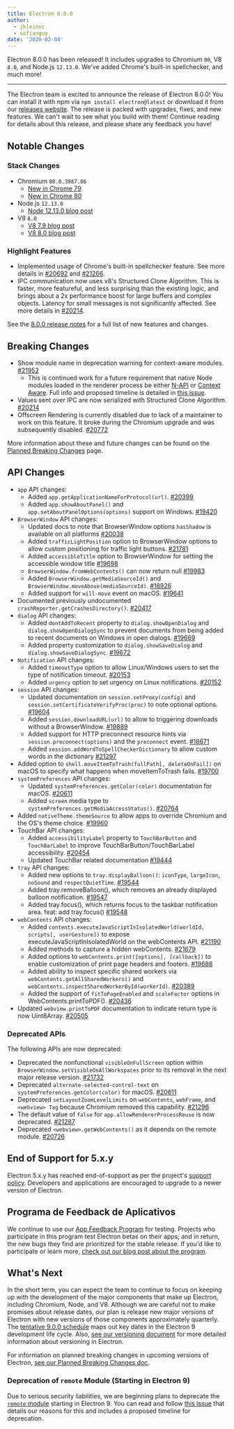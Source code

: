 ```yaml
---
title: Electron 8.0.0
author:
  - jkleinsc
  - sofianguy
date: '2020-02-04'
---
```


Electron 8.0.0 has been released! It includes upgrades to Chromium `80`, V8 `8.0`, and Node.js `12.13.0`. We've added Chrome's built-in spellchecker, and much more!

---

The Electron team is excited to announce the release of Electron 8.0.0! You can install it with npm via `npm install electron@latest` or download it from our [releases website](https://electronjs.org/releases/stable). The release is packed with upgrades, fixes, and new features. We can't wait to see what you build with them! Continue reading for details about this release, and please share any feedback you have!

## Notable Changes

### Stack Changes
* Chromium `80.0.3987.86`
    * [New in Chrome 79](https://developers.google.com/web/updates/2019/12/nic79)
    * [New in Chrome 80](https://chromereleases.googleblog.com/2020/02/stable-channel-update-for-desktop.html)
* Node.js `12.13.0`
    * [Node 12.13.0 blog post](https://nodejs.org/en/blog/release/v12.13.0/)
* V8 `8.0`
    * [V8 7.9 blog post](https://v8.dev/blog/v8-release-79)
    * [V8 8.0 blog post](https://v8.dev/blog/v8-release-80)

### Highlight Features
* Implemented usage of Chrome's built-in spellchecker feature. See more details in [#20692](https://github.com/electron/electron/pull/20692) and [#21266](https://github.com/electron/electron/pull/21266).
* IPC communication now uses v8's Structured Clone Algorithm. This is faster, more featureful, and less surprising than the existing logic, and brings about a 2x performance boost for large buffers and complex objects. Latency for small messages is not significantly affected. See more details in [#20214](https://github.com/electron/electron/pull/20214).

See the [8.0.0 release notes](https://github.com/electron/electron/releases/tag/v8.0.0) for a full list of new features and changes.

## Breaking Changes

* Show module name in deprecation warning for context-aware modules. [#21952](https://github.com/electron/electron/pull/21952)
    * This is continued work for a future requirement that native Node modules loaded in the renderer process be either [N-API](https://nodejs.org/api/n-api.html) or [Context Aware](https://nodejs.org/api/addons.html#addons_context_aware_addons). Full info and proposed timeline is detailed in [this issue](https://github.com/electron/electron/issues/18397).
* Values sent over IPC are now serialized with Structured Clone Algorithm.  [#20214](https://github.com/electron/electron/pull/20214)
* Offscreen Rendering is currently disabled due to lack of a maintainer to work on this feature.  It broke during the Chromium upgrade and was subsequently disabled. [#20772](https://github.com/electron/electron/issues/20772)

More information about these and future changes can be found on the [Planned Breaking Changes](https://github.com/electron/electron/blob/master/docs/breaking-changes.md) page.

## API Changes
* `app` API changes:
    * Added `app.getApplicationNameForProtocol(url)`. [#20399](https://github.com/electron/electron/pull/20399)
    * Added `app.showAboutPanel()` and `app.setAboutPanelOptions(options)` support on Windows. [#19420](https://github.com/electron/electron/pull/19420)
* `BrowserWindow` API changes:
    * Updated docs to note that BrowserWindow options `hasShadow` is available on all platforms [#20038](https://github.com/electron/electron/pull/20038)
    * Added `trafficLightPosition` option to BrowserWindow options to allow custom positioning for traffic light buttons. [#21781](https://github.com/electron/electron/pull/21781)
    * Added `accessibleTitle` option to BrowserWindow for setting the accessible window title [#19698](https://github.com/electron/electron/pull/19698)
    * `BrowserWindow.fromWebContents()` can now return null [#19983](https://github.com/electron/electron/pull/19983)
    * Added `BrowserWindow.getMediaSourceId()` and `BrowserWindow.moveAbove(mediaSourceId)`. [#18926](https://github.com/electron/electron/pull/18926)
    * Added support for `will-move` event on macOS. [#19641](https://github.com/electron/electron/pull/19641)
* Documented previously undocumented `crashReporter.getCrashesDirectory()`. [#20417](https://github.com/electron/electron/pull/20417)
* `dialog` API changes:
    * Added `dontAddToRecent` property to `dialog.showOpenDialog` and `dialog.showOpenDialogSync` to prevent documents from being added to recent documents on Windows in open dialogs. [#19669](https://github.com/electron/electron/pull/19669)
    * Added property customization to `dialog.showSaveDialog` and `dialog.showSaveDialogSync`. [#19672](https://github.com/electron/electron/pull/19672)
* `Notification` API changes:
    * Added `timeoutType` option to allow Linux/Windows users to set the type of notification timeout. [#20153](https://github.com/electron/electron/pull/20153)
    * Added `urgency`  option to set urgency on Linux notifications. [#20152](https://github.com/electron/electron/pull/20152)
* `session` API changes:
    * Updated documentation on `session.setProxy(config)` and `session.setCertificateVerifyProc(proc)` to note optional options. [#19604](https://github.com/electron/electron/pull/19604)
    * Added `session.downloadURL(url)` to allow to triggering downloads without a BrowserWindow. [#19889](https://github.com/electron/electron/pull/19889)
    * Added support for HTTP preconnect resource hints via `session.preconnect(options)` and the `preconnect` event. [#18671](http://github.com/electron/electron/pull/18671)
    * Added `session.addWordToSpellCheckerDictionary` to allow custom words in the dictionary [#21297](http://github.com/electron/electron/pull/21297)
* Added option to `shell.moveItemToTrash(fullPath[, deleteOnFail])` on macOS to specify what happens when moveItemToTrash fails. [#19700](https://github.com/electron/electron/pull/19700)
* `systemPreferences` API changes:
    * Updated `systemPreferences.getColor(color)` documentation for macOS. [#20611](https://github.com/electron/electron/pull/20611)
    * Added `screen` media type to `systemPreferences.getMediaAccessStatus()`. [#20764](https://github.com/electron/electron/pull/20764)
* Added `nativeTheme.themeSource` to allow apps to override Chromium and the OS's theme choice. [#19960](https://github.com/electron/electron/pull/19960)
* TouchBar API changes:
    * Added `accessibilityLabel` property to `TouchBarButton` and `TouchBarLabel` to improve TouchBarButton/TouchBarLabel accessibility. [#20454](https://github.com/electron/electron/pull/20454)
    * Updated TouchBar related documentation [#19444](https://github.com/electron/electron/pull/19444)
* `tray` API changes:
    * Added new options to `tray.displayBalloon()`: `iconType`, `largeIcon`, `noSound` and `respectQuietTime`. [#19544](https://github.com/electron/electron/pull/19544)
    * Added tray.removeBalloon(), which removes an already displayed balloon notification. [#19547](https://github.com/electron/electron/pull/19547)
    * Added tray.focus(), which returns focus to the taskbar notification area. feat: add tray.focus() [#19548](https://github.com/electron/electron/pull/19548)
* `webContents` API changes:
    * Added `contents.executeJavaScriptInIsolatedWorld(worldId, scripts[, userGesture])` to expose executeJavaScriptInIsolatedWorld on the webContents API. [#21190](https://github.com/electron/electron/pull/21190)
    * Added methods to capture a hidden webContents. [#21679](https://github.com/electron/electron/pull/21679)
    * Added options to `webContents.print([options], [callback])` to enable customization of print page headers and footers. [#19688](https://github.com/electron/electron/pull/19688)
    * Added ability to inspect specific shared workers via `webContents.getAllSharedWorkers()` and `webContents.inspectSharedWorkerById(workerId)`. [#20389](https://github.com/electron/electron/pull/20389)
    * Added the support of `fitToPageEnabled` and `scaleFactor` options in WebContents.printToPDF(). [#20436](https://github.com/electron/electron/pull/20436)
* Updated `webview.printToPDF` documentation to indicate return type is now Uint8Array. [#20505](https://github.com/electron/electron/pull/20505)

### Deprecated APIs
The following APIs are now deprecated:
* Deprecated the nonfunctional `visibleOnFullScreen` option within `BrowserWindow.setVisibleOnAllWorkspaces` prior to its removal in the next major release version. [#21732](https://github.com/electron/electron/pull/21732)
* Deprecated `alternate-selected-control-text` on `systemPreferences.getColor(color)` for macOS. [#20611](https://github.com/electron/electron/pull/20611)
* Deprecated `setLayoutZoomLevelLimits` on `webContents`, `webFrame`, and `<webview> Tag` because Chromium removed this capability. [#21296](https://github.com/electron/electron/pull/21296)
* The default value of `false` for `app.allowRendererProcessReuse` is now deprecated. [#21287](https://github.com/electron/electron/pull/21287)
* Deprecated `<webview>.getWebContents()` as it depends on the remote module. [#20726](https://github.com/electron/electron/pull/20726)

## End of Support for 5.x.y

Electron 5.x.y has reached end-of-support as per the project's [support policy](https://electronjs.org/docs/tutorial/support#supported-versions). Developers and applications are encouraged to upgrade to a newer version of Electron.

## Programa de Feedback de Aplicativos

We continue to use our [App Feedback Program](https://electronjs.org/blog/app-feedback-program) for testing. Projects who participate in this program test Electron betas on their apps; and in return, the new bugs they find are prioritized for the stable release. If you'd like to participate or learn more, [check out our blog post about the program](https://electronjs.org/blog/app-feedback-program).

## What's Next

In the short term, you can expect the team to continue to focus on keeping up with the development of the major components that make up Electron, including Chromium, Node, and V8. Although we are careful not to make promises about release dates, our plan is release new major versions of Electron with new versions of those components approximately quarterly. The [tentative 9.0.0 schedule](https://electronjs.org/docs/tutorial/electron-timelines) maps out key dates in the Electron 9 development life cycle. Also, [see our versioning document](https://electronjs.org/docs/tutorial/electron-versioning) for more detailed information about versioning in Electron.

For information on planned breaking changes in upcoming versions of Electron, [see our Planned Breaking Changes doc](https://github.com/electron/electron/blob/master/docs/breaking-changes.md).

### Deprecation of `remote` Module (Starting in Electron 9)
Due to serious security liabilities, we are beginning plans to deprecate the [`remote` module](https://www.electronjs.org/docs/api/remote) starting in Electron 9. You can read and follow [this issue](https://github.com/electron/electron/issues/21408) that details our reasons for this and includes a proposed timeline for deprecation.
